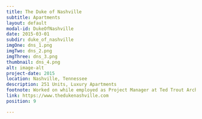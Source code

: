 ```yaml
---
title: The Duke of Nashville
subtitle: Apartments
layout: default
modal-id: DukeOfNashville
date: 2015-03-01
subdir: duke_of_nashville
imgOne: dns_1.png
imgTwo: dns_2.png
imgThree: dns_3.png
thumbnail: dns_4.png
alt: image-alt
project-date: 2015
location: Nashville, Tennessee
description: 251 Units, Luxury Apartments
footnote: Worked on while employed as Project Manager at Ted Trout Architects and Associates, LTD.
link: https://www.thedukenashville.com
position: 9

---
```

